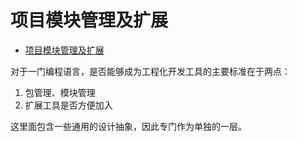 # 项目模块管理及扩展
<!--ts-->
* [项目模块管理及扩展](#项目模块管理及扩展)

<!-- Created by https://github.com/ekalinin/github-markdown-toc -->
<!-- Added by: runner, at: Wed Jun 15 07:19:43 UTC 2022 -->

<!--te-->

对于一门编程语言，是否能够成为工程化开发工具的主要标准在于两点：
1. 包管理、模块管理
2. 扩展工具是否方便加入


这里面包含一些通用的设计抽象，因此专门作为单独的一层。